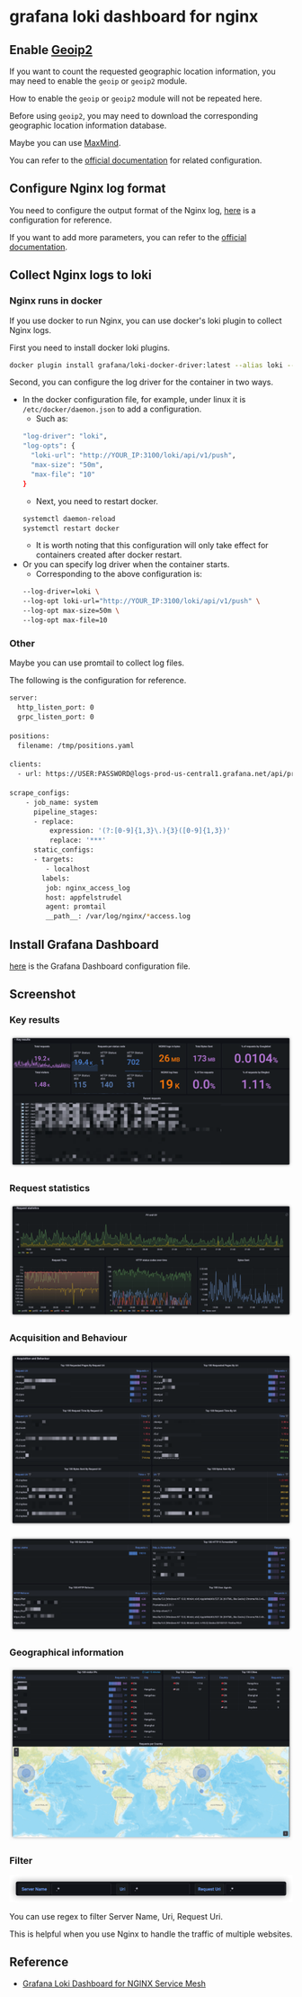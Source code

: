 # grafana loki dashboard for nginx

## Enable [Geoip2](https://github.com/leev/ngx_http_geoip2_module)

If you want to count the requested geographic location information, you may need to enable the `geoip` or `geoip2` module.

How to enable the `geoip` or `geoip2` module will not be repeated here.

Before using `geoip2`, you may need to download the corresponding geographic location information database.

Maybe you can use [MaxMind](https://dev.maxmind.com/geoip/geolite2-free-geolocation-data).

You can refer to the [official documentation](https://github.com/leev/ngx_http_geoip2_module#example-usage) for related configuration.

## Configure Nginx log format

You need to configure the output format of the Nginx log, [here](./etc/log_format.conf) is a configuration for reference.

If you want to add more parameters, you can refer to the [official documentation](http://nginx.org/en/docs/varindex.html).

## Collect Nginx logs to loki

### Nginx runs in docker

If you use docker to run Nginx, you can use docker's loki plugin to collect Nginx logs.

First you need to install docker loki plugins.

```bash
docker plugin install grafana/loki-docker-driver:latest --alias loki --grant-all-permissions
```

Second, you can configure the log driver for the container in two ways.

- In the docker configuration file, for example, under linux it is `/etc/docker/daemon.json` to add a configuration.
  - Such as:
  ```bash
  "log-driver": "loki",
  "log-opts": {
    "loki-url": "http://YOUR_IP:3100/loki/api/v1/push",
    "max-size": "50m",
    "max-file": "10"
  }
  ```
  - Next, you need to restart docker.
  ```bash
  systemctl daemon-reload
  systemctl restart docker
  ```
  - It is worth noting that this configuration will only take effect for containers created after docker restart.
- Or you can specify log driver when the container starts.
  - Corresponding to the above configuration is:
  ```bash
  --log-driver=loki \
  --log-opt loki-url="http://YOUR_IP:3100/loki/api/v1/push" \
  --log-opt max-size=50m \
  --log-opt max-file=10
  ```

### Other

Maybe you can use promtail to collect log files.

The following is the configuration for reference.

```bash
server:
  http_listen_port: 0
  grpc_listen_port: 0

positions:
  filename: /tmp/positions.yaml

clients:
  - url: https://USER:PASSWORD@logs-prod-us-central1.grafana.net/api/prom/push

scrape_configs:
    - job_name: system
      pipeline_stages:
      - replace:
          expression: '(?:[0-9]{1,3}\.){3}([0-9]{1,3})'
          replace: '***'
      static_configs:
      - targets:
         - localhost
        labels:
         job: nginx_access_log
         host: appfelstrudel
         agent: promtail
         __path__: /var/log/nginx/*access.log

```

## Install Grafana Dashboard

[here](./grafana/dashboard.json) is the Grafana Dashboard configuration file.

## Screenshot

### Key results

![](./images/key_results.png)

### Request statistics

![](./images/request_statistics.png)

### Acquisition and Behaviour

![](./images/acquisition_and_behaviour_1.png)

![](./images/acquisition_and_behaviour_2.png)

### Geographical information

![](./images/geographic_location_infographics.png)

### Filter

![](./images/filter.png)

You can use regex to filter Server Name, Uri, Request Uri.

This is helpful when you use Nginx to handle the traffic of multiple websites.

## Reference

- [Grafana Loki Dashboard for NGINX Service Mesh](https://grafana.com/grafana/dashboards/12559)
